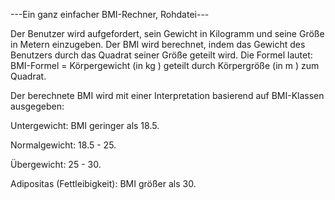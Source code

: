 ---Ein ganz einfacher BMI-Rechner, Rohdatei---

Der Benutzer wird aufgefordert, sein Gewicht in Kilogramm und seine Größe in Metern einzugeben. 
Der BMI wird berechnet, indem das Gewicht des Benutzers durch das Quadrat seiner Größe geteilt wird.
Die Formel lautet: BMI-Formel = Körpergewicht (in kg ) geteilt durch Körpergröße (in m ) zum Quadrat.

Der berechnete BMI wird mit einer Interpretation basierend auf BMI-Klassen ausgegeben:

Untergewicht: BMI geringer als 18.5.

Normalgewicht: 18.5 - 25.

Übergewicht: 25 - 30.

Adipositas (Fettleibigkeit): BMI größer als 30.

​
